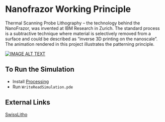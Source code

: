 # Nanofrazor Working Principle

Thermal Scanning Probe Lithography – the technology behind the NanoFrazor, was invented at IBM Research in Zurich. The standard process is a subtractive technique where material is selectively removed from a surface and could be described as “inverse 3D printing on the nanoscale”. The animation rendered in this project illustrates the patterning principle.

[![IMAGE ALT TEXT](http://img.youtube.com/vi/DVdDGoKMaoQ/0.jpg)](http://www.youtube.com/watch?v=DVdDGoKMaoQ "NanoFrazor Working Principle")

## To Run the Simulation
- Install [Processing](https://processing.org/)
- Run `WriteReadSimulation.pde`

## External Links
[SwissLitho](https://swisslitho.com)
